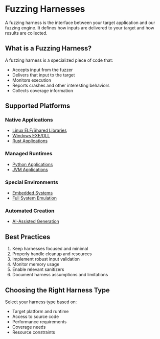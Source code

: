 # Fuzzing Harnesses

A fuzzing harness is the interface between your target application and our fuzzing engine. It defines how inputs are delivered to your target and how results are collected.

## What is a Fuzzing Harness?

A fuzzing harness is a specialized piece of code that:
- Accepts input from the fuzzer
- Delivers that input to the target
- Monitors execution
- Reports crashes and other interesting behaviors
- Collects coverage information

## Supported Platforms

### Native Applications
- [Linux ELF/Shared Libraries](linux.md)
- [Windows EXE/DLL](windows.md)
- [Rust Applications](rust.md)

### Managed Runtimes
- [Python Applications](python.md)
- [JVM Applications](jvm.md)

### Special Environments
- [Embedded Systems](embedded.md)
- [Full System Emulation](embedded.md#system-emulation)

### Automated Creation
- [AI-Assisted Generation](ai-generation.md)

## Best Practices

1. Keep harnesses focused and minimal
2. Properly handle cleanup and resources
3. Implement robust input validation
4. Monitor memory usage
5. Enable relevant sanitizers
6. Document harness assumptions and limitations

## Choosing the Right Harness Type

Select your harness type based on:
- Target platform and runtime
- Access to source code
- Performance requirements
- Coverage needs
- Resource constraints
